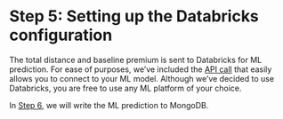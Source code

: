 # Step 5: Setting up the Databricks configuration 
The total distance and baseline premium is sent to Databricks for ML prediction. For ease of purposes, we’ve included the [API call](getPrediction.js) that easily allows you to connect to your ML model. Although we’ve decided to use Databricks, you are free to use any ML platform of your choice. 

In [Step 6](Prediction.md), we will write the ML prediction to MongoDB. 
